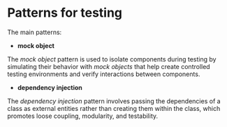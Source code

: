 # Patterns for testing

The main patterns:
 
- **mock object**

The *mock object* pattern is used to isolate components during testing by simulating their behavior with 
*mock objects* that help create controlled testing environments and verify interactions between components.

- **dependency injection**

The *dependency injection* pattern involves passing the dependencies of a class as external entities 
rather than creating them within the class, which promotes loose coupling, modularity, and testability.